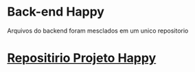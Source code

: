# Back-end Happy

Arquivos do backend foram mesclados em um unico repositorio

# [Repositirio Projeto Happy](https://github.com/gustavo8000br/happy)